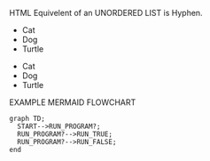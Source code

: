 HTML Equivelent of an UNORDERED LIST is Hyphen.

<UL>
	<LI>Cat</LI>
	<LI>Dog</LI>
	<LI>Turtle</LI>
</UL>

- Cat
- Dog
- Turtle

EXAMPLE MERMAID FLOWCHART
```mermaid
graph TD;
  START-->RUN_PROGRAM?;
  RUN_PROGRAM?-->RUN_TRUE;
  RUN_PROGRAM?-->RUN_FALSE;
end
```
